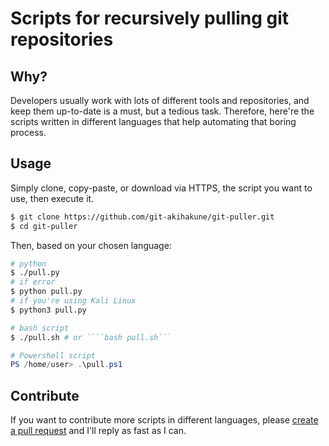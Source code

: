 # Scripts for recursively pulling git repositories
## Why?
Developers usually work with lots of different tools and repositories, and keep them up-to-date is a must, but a tedious task. Therefore, here're the scripts written in different languages that help automating that boring process.

## Usage
Simply clone, copy-paste, or download via HTTPS, the script you want to use, then execute it.
```bash
$ git clone https://github.com/git-akihakune/git-puller.git
$ cd git-puller
```
Then, based on your chosen language:
```bash
# python
$ ./pull.py
# if error
$ python pull.py
# if you're using Kali Linux
$ python3 pull.py
```
```bash
# bash script
$ ./pull.sh # or ````bash pull.sh```
```
```powershell
# Powershell script
PS /home/user> .\pull.ps1
```


## Contribute
If you want to contribute more scripts in different languages, please [create a pull request](https://github.com/git-akihakune/git-puller/pulls) and I'll reply as fast as I can.